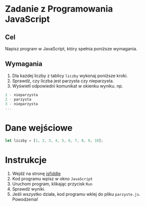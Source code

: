 # Zadanie z Programowania JavaScript
## Cel
Napisz program w JavaScript, który spełnia poniższe wymagania.
## Wymagania
1. Dla każdej liczby z tablicy `liczby` wykonaj poniższe kroki.
2. Sprawdź, czy liczba jest parzysta czy nieparzysta.
3. Wyświetl odpowiedni komunikat w okienku wyniku.
np. 
``` js
1 - nieparzysta
2 - parzysta
3 - nieparzysta
...
```
# Dane wejściowe
``` js
let liczby = [1, 2, 3, 4, 5, 6, 7, 8, 9, 10];
```	
# Instrukcje
1. Wejdź na stronę [jsfiddle](https://jsfiddle.net/)
2. Kod programu wpisz w okno `JavaScript`
3. Uruchom program, klikając przycisk `Run`
4. Sprawdź wyniki.
5. Jeśli wszystko działa, kod programu wklej do pliku `parzyste.js`.
Powodzenia!